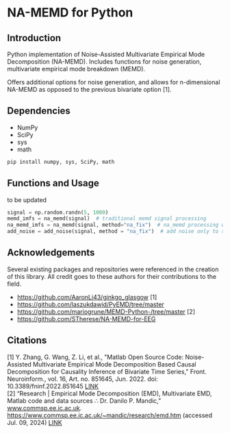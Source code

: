 # NA-MEMD for Python


## Introduction
Python implementation of Noise-Assisted Multivariate Empirical Mode Decomposition (NA-MEMD). Includes functions for noise generation, multivariate empirical mode breakdown (MEMD).  
  
Offers additional options for noise generation, and allows for n-dimensional NA-MEMD as opposed to the previous bivariate option [1].


## Dependencies 
- NumPy
- SciPy  
- sys
- math

```bash
pip install numpy, sys, SciPy, math
```


## Functions and Usage  
to be updated
```python
signal = np.random.randn(5, 1000)
memd_imfs = na_memd(signal)  # traditional memd signal processing
na_memd_imfs = na_memd(signal, method="na_fix")  # na_memd processing with noise assistance
add_noise = add_noise(signal, method = "na_fix")  # add noise only to signal without EMD processing
```


## Acknowledgements
Several existing packages and repositories were referenced in the creation of this library. All credit goes to these authors for their contributions to the field.
* https://github.com/AaronLi43/ginkgo_glasgow [1]
* https://github.com/laszukdawid/PyEMD/tree/master
* https://github.com/mariogrune/MEMD-Python-/tree/master [2]
* https://github.com/STherese/NA-MEMD-for-EEG


## Citations
[1] Y. Zhang, G. Wang, Z. Li, et al., "Matlab Open Source Code: Noise-Assisted Multivariate Empirical Mode Decomposition Based Causal Decomposition for Causality Inference of Bivariate Time Series," Front. Neuroinform., vol. 16, Art. no. 851645, Jun. 2022. doi: 10.3389/fninf.2022.851645  [LINK](https://www.ncbi.nlm.nih.gov/pmc/articles/PMC9243260/)  
[2] “Research | Empirical Mode Decomposition (EMD), Multivariate EMD, Matlab code and data sources ∴ Dr. Danilo P. Mandic,” www.commsp.ee.ic.ac.uk. https://www.commsp.ee.ic.ac.uk/~mandic/research/emd.htm (accessed Jul. 09, 2024)  [LINK](https://www.commsp.ee.ic.ac.uk/~mandic/research/emd.htm)
‌



